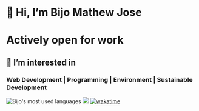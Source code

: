 # 👋 Hi, I’m Bijo Mathew Jose
# Actively open for work
## 👀 I’m interested in 
### Web Development | Programming | Environment | Sustainable Development
![Bijo's most used languages](https://github-readme-stats.sabesansathananthan.vercel.app/api/top-langs/?username=bijomathewjose&layout=compact&theme=radical)
[![](https://www.codewars.com/users/bijomathewjose/badges/large)](https://www.codewars.com/users/bijomathewjose)
[![wakatime](https://wakatime.com/badge/user/1ad46050-af49-4512-b353-2c8d9f1e0871.svg)](https://wakatime.com/@1ad46050-af49-4512-b353-2c8d9f1e0871)
<!---
bijomathewjose/bijomathewjose is a ✨ special ✨ repository because its `README.md` (this file) appears on your GitHub profile.
You can click the Preview link to take a look at your changes.
--->
